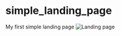 # simple_landing_page
My first simple landing page
![Landing page](https://docs.google.com/uc?export=download&id=1_FwTLM9QuMLtwEaEQU1MzmTGnlta2yDS)
